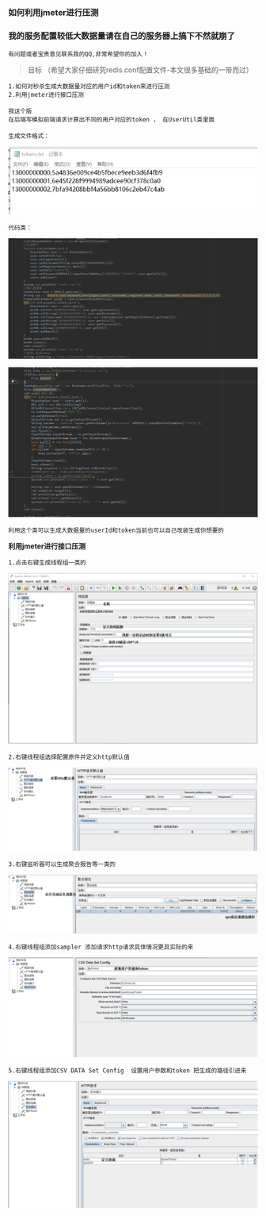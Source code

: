 ### 如何利用jmeter进行压测 
### 我的服务配置较低大数据量请在自己的服务器上搞下不然就崩了
    有问题或者宝贵意见联系我的QQ,非常希望你的加入！
    
>目标 （希望大家仔细研究redis.conf配置文件-本文很多基础的一带而过）

    1.如何对秒杀生成大数据量对应的用户id和token来进行压测
    2.利用jmeter进行接口压测
    
    我这个版
    在后端写模拟前端请求计算出不同的用户对应的token ， 在UserUtil类里面
    
    生成文件格式：
   ![整体流程](https://raw.githubusercontent.com/qiurunze123/imageall/master/jmeter4.png)
   
    代码类：
   ![整体流程](https://raw.githubusercontent.com/qiurunze123/imageall/master/jmeter2.png)

   ![整体流程](https://raw.githubusercontent.com/qiurunze123/imageall/master/jmeter3.png)

    利用这个类可以生成大数据量的userId和token当前也可以自己改装生成你想要的


 **利用jmeter进行接口压测**
 
    1.点击右键生成线程组一类的 
   ![整体流程](https://raw.githubusercontent.com/qiurunze123/imageall/master/jmeter5.png)
   
    2.右键线程组选择配置原件并定义http默认值
   ![整体流程](https://raw.githubusercontent.com/qiurunze123/imageall/master/jmeter6.png)
   
    3.右键监听器可以生成聚合报告等一类的
   ![整体流程](https://raw.githubusercontent.com/qiurunze123/imageall/master/jmeter7.png)
   
    4.右键线程组添加sampler 添加请求http请求具体情况更具实际的来
   ![整体流程](https://raw.githubusercontent.com/qiurunze123/imageall/master/jmeter9.png)
   
    5.右键线程组添加CSV DATA Set Config  设置用户参数和token 把生成的路径引进来
   ![整体流程](https://raw.githubusercontent.com/qiurunze123/imageall/master/jmeter8.png)

